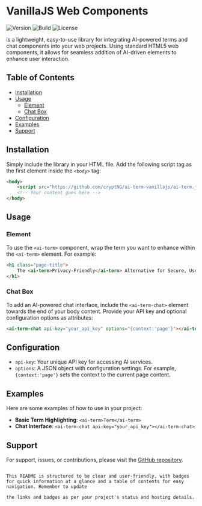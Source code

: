 # <ai-term> VanillaJS Web Components

![Version](https://img.shields.io/badge/version-1.0.0-blue.svg)
![Build](https://img.shields.io/badge/build-passing-brightgreen.svg)
![License](https://img.shields.io/badge/license-MIT-green.svg)

<ai-term> is a lightweight, easy-to-use library for integrating AI-powered terms and chat components into your web projects. Using standard HTML5 web components, it allows for seamless addition of AI-driven elements to enhance user interaction.

## Table of Contents
- [Installation](#installation)
- [Usage](#usage)
  - [<ai-term> Element](#ai-term-element)
  - [<ai-term> Chat Box](#ai-term-chat-box)
- [Configuration](#configuration)
- [Examples](#examples)
- [Support](#support)

## Installation

Simply include the <ai-term> library in your HTML file. Add the following script tag as the first element inside the `<body>` tag:

```html
<body>
    <script src="https://github.com/cryptNG/ai-term-vanillajs/ai-term.js" crossorigin="anonymous"></script>
    <!-- Your content goes here -->
</body>
```

## Usage

### <ai-term> Element

To use the `<ai-term>` component, wrap the term you want to enhance within the `<ai-term>` element. For example:

```html
<h1 class="page-title">
    The <ai-term>Privacy-Friendly</ai-term> Alternative for Secure, User-Respecting Web Human Verification
</h1>
```

### <ai-term> Chat Box

To add an AI-powered chat interface, include the `<ai-term-chat>` element towards the end of your body content. Provide your API key and optional configuration options as attributes:

```html
<ai-term-chat api-key="your_api_key" options="{context:'page'}"></ai-term-chat>
```

## Configuration

- `api-key`: Your unique API key for accessing AI services.
- `options`: A JSON object with configuration settings. For example, `{context:'page'}` sets the context to the current page content.

## Examples

Here are some examples of how to use <ai-term> in your project:

- **Basic Term Highlighting**: `<ai-term>Term</ai-term>`
- **Chat Interface**: `<ai-term-chat api-key="your_api_key"></ai-term-chat>`

## Support

For support, issues, or contributions, please visit the [GitHub repository](https://github.com/cryptNG/ai-term-vanillajs).

```

This README is structured to be clear and user-friendly, with badges for quick information at a glance and a table of contents for easy navigation. Remember to update

the links and badges as per your project's status and hosting details.